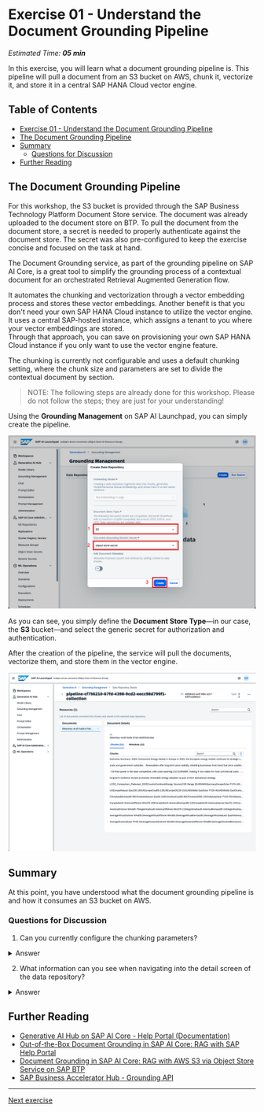 # Exercise 01 - Understand the Document Grounding Pipeline

_Estimated Time: **05 min**_

In this exercise, you will learn what a document grounding pipeline is. This pipeline will pull a document from an S3 bucket on AWS, chunk it, vectorize it, and store it in a central SAP HANA Cloud vector engine.

## Table of Contents

- [Exercise 01 - Understand the Document Grounding Pipeline](#exercise-01---understand-the-document-grounding-pipeline)
- [The Document Grounding Pipeline](#the-document-grounding-pipeline)
- [Summary](#summary)
  - [Questions for Discussion](#questions-for-discussion)
- [Further Reading](#further-reading)

## The Document Grounding Pipeline

For this workshop, the S3 bucket is provided through the SAP Business Technology Platform Document Store service. The document was already uploaded to the document store on BTP. To pull the document from the document store, a secret is needed to properly authenticate against the document store. The secret was also pre-configured to keep the exercise concise and focused on the task at hand.

The Document Grounding service, as part of the grounding pipeline on SAP AI Core, is a great tool to simplify the grounding process of a contextual document for an orchestrated Retrieval Augmented Generation flow.

It automates the chunking and vectorization through a vector embedding process and stores these vector embeddings. Another benefit is that you don't need your own SAP HANA Cloud instance to utilize the vector engine. It uses a central SAP-hosted instance, which assigns a tenant to you where your vector embeddings are stored.  
Through that approach, you can save on provisioning your own SAP HANA Cloud instance if you only want to use the vector engine feature.

The chunking is currently not configurable and uses a default chunking setting, where the chunk size and parameters are set to divide the contextual document by section.

> NOTE: The following steps are already done for this workshop. Please do not follow the steps; they are just for your understanding!

Using the **Grounding Management** on SAP AI Launchpad, you can simply create the pipeline.

![grounding-pipeline-creation](./assets/create-grounding-pipeline-01.png)

As you can see, you simply define the **Document Store Type**—in our case, the **S3** bucket—and select the generic secret for authorization and authentication.

After the creation of the pipeline, the service will pull the documents, vectorize them, and store them in the vector engine.

![grounding-pipeline-result](./assets/create-grounding-pipeline-03.png)

## Summary

At this point, you have understood what the document grounding pipeline is and how it consumes an S3 bucket on AWS.

### Questions for Discussion

1. Can you currently configure the chunking parameters?
<details><summary>Answer</summary>
   No, at this point it is not possible to configure the chunking parameters for the document chunking. It applies a default chunking to prepare the contextual document for vectorization.
</details>

2. What information can you see when navigating into the detail screen of the data repository?
<details><summary>Answer</summary>
    You can inspect the chunks and the metadata. You can also search for specific chunks if you want to.
</details>

## Further Reading

- [Generative AI Hub on SAP AI Core - Help Portal (Documentation)](https://help.sap.com/docs/sap-ai-core/sap-ai-core-service-guide/generative-ai-hub-in-sap-ai-core-7db524ee75e74bf8b50c167951fe34a5)
- [Out-of-the-Box Document Grounding in SAP AI Core: RAG with SAP Help Portal](https://community.sap.com/t5/technology-blog-posts-by-sap/out-of-the-box-document-grounding-in-sap-ai-core-rag-with-sap-help-portal/ba-p/14076473)
- [Document Grounding in SAP AI Core: RAG with AWS S3 via Object Store Service on SAP BTP](https://community.sap.com/t5/technology-blog-posts-by-sap/document-grounding-in-sap-ai-core-rag-with-aws-s3-via-object-store-service/ba-p/14078294)
- [SAP Business Accelerator Hub - Grounding API](https://api.sap.com/api/DOCUMENT_GROUNDING_API/overview)

---

[Next exercise](../02-create-prompt-template/readme.md)
